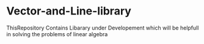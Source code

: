 # Vector-and-Line-library
ThisRepository Contains Libarary under Developement  which will be helpfull in solving the problems of linear algebra
